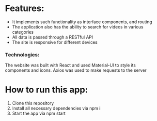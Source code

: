 # Features:

* It implements such functionality as interface components, and routing 
* The application also has the ability to search for videos in various categories
* All data is passed through a RESTful API 
* The site is responsive for different devices


### Technologies: 
The website was built with React and used Material-UI to style its components and
icons. Axios was used to make requests to the server

# How to run this app:

1. Clone this repository
2. Install all necessary dependencies via npm i
3. Start the app via npm start
